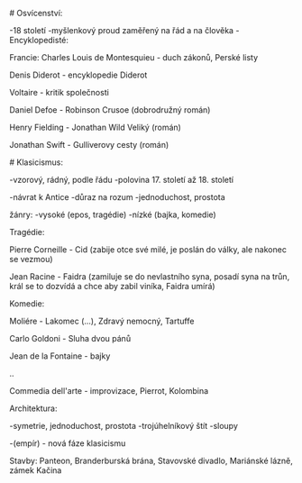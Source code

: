 # Osvícenství: 

-18 století
-myšlenkový proud zaměřený na řád a na člověka
-Encyklopedisté:

Francie:
Charles Louis de Montesquieu - duch zákonů, Perské listy

Denis Diderot - encyklopedie Diderot

Voltaire - kritik společnosti

Daniel Defoe - Robinson Crusoe (dobrodružný román)

Henry Fielding - Jonathan Wild Veliký (román)

Jonathan Swift - Gulliverovy cesty (román)

# Klasicismus:

-vzorový, rádný, podle řádu
-polovina 17. století až 18. století

-návrat k Antice
-důraz na rozum
-jednoduchost, prostota

žánry:  -vysoké (epos, tragédie)
	-nízké  (bajka, komedie)


Tragédie:

Pierre Corneille - Cid (zabije otce své milé, je poslán do války, ale nakonec se vezmou)

Jean Racine - Faidra (zamiluje se do nevlastního syna, posadí syna na trůn, král se to dozvídá a chce aby zabil viníka, Faidra umírá)

Komedie:

Moliére - Lakomec (...), Zdravý nemocný, Tartuffe

Carlo Goldoni - Sluha dvou pánů

Jean de la Fontaine - bajky

..

Commedia dell'arte - improvizace, Pierrot, Kolombina


Architektura:

-symetrie, jednoduchost, prostota
-trojúhelníkový štít
-sloupy

-(empír) - nová fáze klasicismu

Stavby:
Panteon, Branderburská brána, Stavovské divadlo, Mariánské lázně, zámek Kačina


